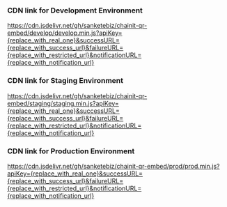 ### CDN link for Development Environment

https://cdn.jsdelivr.net/gh/sanketebiz/chainit-qr-embed/develop/develop.min.js?apiKey={replace_with_real_one}&successURL={replace_with_success_url}&failureURL={replace_with_restricted_url}&notificationURL={replace_with_notification_url}

### CDN link for Staging Environment

https://cdn.jsdelivr.net/gh/sanketebiz/chainit-qr-embed/staging/staging.min.js?apiKey={replace_with_real_one}&successURL={replace_with_success_url}&failureURL={replace_with_restricted_url}&notificationURL={replace_with_notification_url}

### CDN link for Production Environment

https://cdn.jsdelivr.net/gh/sanketebiz/chainit-qr-embed/prod/prod.min.js?apiKey={replace_with_real_one}&successURL={replace_with_success_url}&failureURL={replace_with_restricted_url}&notificationURL={replace_with_notification_url}